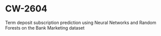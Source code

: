 # CW-2604
Term deposit subscription prediction using Neural Networks and Random Forests on the Bank Marketing dataset
